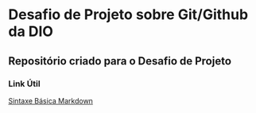 # Desafio de Projeto sobre Git/Github da DIO
## Repositório criado para o Desafio de Projeto

### Link Útil
[Sintaxe Básica Markdown](https://www.markdownguide.org/basic-syntax/)
